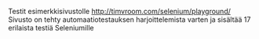 Testit esimerkkisivustolle http://timvroom.com/selenium/playground/
Sivusto on tehty automaatiotestauksen harjoittelemista varten ja sisältää 17 erilaista testiä Seleniumille